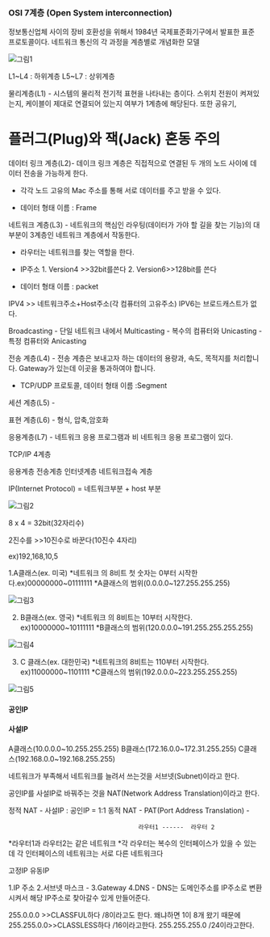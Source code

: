 ### OSI 7계층 (Open System interconnection)

정보통신업체 사이의 장비 호환성을 위해서 1984년 국제표준화기구에서 발표한 표준 프로토콜이다. 네트워크 통신의 각 과정을 계층별로 개념화한 모델

![그림1](https://user-images.githubusercontent.com/83565337/118125694-455cb480-b432-11eb-9092-5ce25ca1ee1c.JPG)

L1~L4 : 하위계층
L5~L7 : 상위계층


물리계층(L1) - 시스템의 물리적 전기적 표현을 나타내는 층이다. 스위치 전원이 켜져있는지, 케이블이 제대로 연결되어 있는지 여부가 1계층에 해당된다. 또한 공유기,

# 플러그(Plug)와 잭(Jack) 혼동 주의


데이터 링크 계층(L2)- 데이크 링크 계층은 직접적으로 연결된 두 개의 노드 사이에 데이터 전송을 가능하게 한다.   

+ 각각 노드 고유의 Mac 주소를 통해 서로 데이터를 주고 받을 수 있다.

+ 데이터 형태 이름 : Frame 


네트워크 계층(L3) - 네트워크의 핵심인 라우팅(데이터가 가야 할 길을 찾는 기능)의 대부분이 3계층인 네트워크 계층에서 작동한다.

+ 라우터는 네트워크를 찾는 역할을 한다.

+ IP주소 1. Version4 >>32bit를쓴다
               2. Version6>>128bit를 쓴다
 
+ 데이터 형태 이름 : packet

IPV4 >> 네트워크주소+Host주소(각 컴퓨터의 고유주소)
IPV6는 브로드캐스트가 없다.

Broadcasting - 단일 네트워크 내에서 
Multicasting - 복수의 컴퓨터와
Unicasting - 특정 컴퓨터와 
Anicasting          


전송 계층(L4) - 전송 계층은 보내고자 하는 데이터의 용량과, 속도, 목적지를 처리합니다. Gateway가 있는데 이곳을 통과하여야 합니다.

+ TCP/UDP 프로토콜, 데이터 형태 이름 :Segment


세션 계층(L5) - 


표현 계층(L6) - 형식, 압축,암호화

응용계층(L7) - 네트워크 응용 프로그램과 비 네트워크 응용 프로그램이 있다.    
  



TCP/IP 4계층

응용계층
전송계층
인터넷계층
네트워크접속 계층


IP(Internet Protocol)      =  네트워크부분 + host 부분

![그림2](https://user-images.githubusercontent.com/83565337/118125733-4e4d8600-b432-11eb-9a4b-689788888cf1.JPG)

8 x 4 = 32bit(32자리수)

2진수를 >>10진수로 바꾼다(10진수 4자리)

ex)192,168,10,5




1.A클래스(ex. 미국)
 *네트워크 의 8비트 첫 숫자는 0부터 시작한다.ex)00000000~01111111
*A클래스의 범위(0.0.0.0~127.255.255.255)

![그림3](https://user-images.githubusercontent.com/83565337/118125787-63c2b000-b432-11eb-95cc-4cf49561bffa.JPG)

2. B클래스(ex. 영국)
*네트워크 의 8비트는 10부터 시작한다. ex)10000000~10111111
*B클래스의 범위(120.0.0.0~191.255.255.255.255)

![그림4](https://user-images.githubusercontent.com/83565337/118125795-658c7380-b432-11eb-8487-171eb73f48f5.JPG)
             
3. C 클래스(ex. 대한민국)
*네트워크의 8비트는 110부터 시작한다.  ex)11000000~1101111
*C클래스의 범위(192.0.0.0~223.255.255.255)

![그림5](https://user-images.githubusercontent.com/83565337/118125800-67eecd80-b432-11eb-80e6-c2d8a29c8182.JPG)

#### 공인IP
#### 사설IP 


A클래스(10.0.0.0~10.255.255.255)
B클래스(172.16.0.0~172.31.255.255)
C클래스(192.168.0.0~192.168.255.255)

네트워크가 부족해서 네트워크를 늘려서 쓰는것을 서브넷(Subnet)이라고 한다.



공인IP를 사설IP로 바꿔주는 것을 NAT(Network Address Translation)이라고 한다.


정적 NAT  - 사설IP : 공인IP = 1:1
동적 NAT  - 
PAT(Port Address Translation) -  




                                        라우터1 ------  라우터 2
 
  
*라우터1과 라우터2는 같은 네트워크
*각 라우터는 복수의 인터페이스가 있을 수 있는데 각 인터페이스의 네트워크는 서로 다른 네트워크다



고정IP
유동IP


1.IP 주소
2.서브넷 마스크 - 
3.Gateway
4.DNS - DNS는 도메인주소를 IP주소로 변환시켜서 해당 IP주소로 찾아갈수 있게 만들어준다.
                                     


255.0.0.0 >>CLASSFUL하다   /8이라고도 한다. 왜냐하면 1이 8개 왔기 때문에
255.255.0.0>>CLASSLESS하다 /16이라고한다.
255.255.255.0 /24이라고한다.
